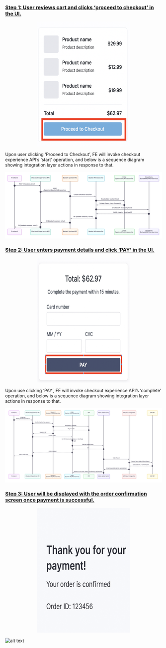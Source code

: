 <h3><ins>Step 1: User reviews cart and clicks ‘proceed to checkout’ in the UI.</ins></h3>

<p align="center">
  <img src="./images/checkout-step1.png" alt="Basket screen" width="300" height="400"/>
</p>

Upon user clicking ‘Proceed to Checkout’, FE will invoke checkout experience API’s ‘start’ operation, and below is a sequence diagram showing integration layer actions in response to that.

<p align="center">
  <img src="./images/checkout-step1-seq-diagram.png" alt="Basket screen diagram"/>
</p>




<h3><ins>Step 2: User enters payment details and click ‘PAY’ in the UI.</ins></h3>

<p align="center">
  <img src="./images/checkout-step2.png" alt="Basket screen" width="300" height="400"/>
</p>

Upon use clicking ‘PAY’, FE will invoke checkout experience API’s ‘complete’ operation, and below is a sequence diagram showing integration layer actions in response to that.

<p align="center">
  <img src="./images/checkout-step2-seq-diagram.png" alt="Basket screen diagram"/>
</p>





<h3><ins>Step 3: User will be displayed with the order confirmation screen once payment is successful.</ins></h3>

<p align="center">
  <img src="./images/checkout-step3.png" alt="Basket screen" width="300" height="400"/>
</p>

![alt text](image.png)
